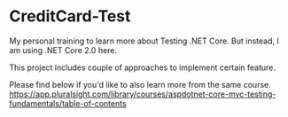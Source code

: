 # CreditCard-Test

My personal training to learn more about Testing .NET Core. But instead, I am using .NET Core 2.0 here.

This project includes couple of approaches to implement certain feature.

Please find below if you'd like to also learn more from the same course.
https://app.pluralsight.com/library/courses/aspdotnet-core-mvc-testing-fundamentals/table-of-contents